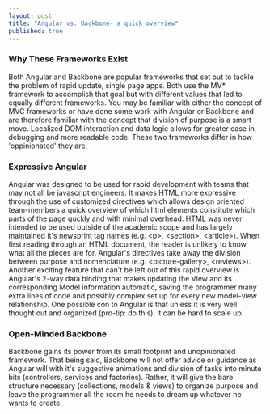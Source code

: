 ```yaml
---
layout: post
title: "Angular vs. Backbone- a quick overview"
published: true
---
```


### Why These Frameworks Exist
Both Angular and Backbone are popular frameworks that set out to tackle the problem of rapid update, single page apps. Both use the MV* framework to accomplish that goal but with different values that led to equally different frameworks. You may be familiar with either the concept of MVC frameworks or have done some work with Angular or Backbone and are therefore familiar with the concept that division of purpose is a smart move. Localized DOM interaction and data logic allows for greater ease in debugging and more readable code. These two frameworks differ in how 'oppinionated' they are.

### Expressive Angular
Angular was designed to be used for rapid development with teams that may not all be javascript engineers. It makes HTML more expressive through the use of customized directives which allows design oriented team-members a quick overview of which html elements constitute which parts of the page quckly and with minimal overhead. HTML was never intended to be used outside of the academic scope and has largely maintained it's newsprint tag names (e.g. \<p\>, \<section\>, \<article\>). When first reading through an HTML document, the reader is unlikely to know what all the pieces are for. Angular's directives take away the division between purpose and nomenclature (e.g. \<picture-gallery\>, \<reviews\>). Another exciting feature that can't be left out of this rapid overview is Angular's 2-way data binding that makes updating the View and its corresponding Model information automatic, saving the programmer many extra lines of code and possibly complex set up for every new model-view relationship. One possible con to Angular is that unless it is very well thought out and organized (pro-tip: do this), it can be hard to scale up.

### Open-Minded Backbone
Backbone gains its power from its small footprint and unopinionated framework. That being said, Backbone will not offer advice or guidance as Angular will with it's suggestive animations and division of tasks into minute bits (controllers, services and factories). Rather, it will give the bare structure necessary (collections, models & views) to organize purpose and leave the programmer all the room he needs to dream up whatever he wants to create.
